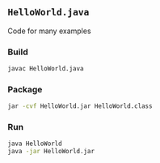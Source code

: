 ## `HelloWorld.java`

Code for many examples

### Build

```bash
javac HelloWorld.java
```

### Package

```bash
jar -cvf HelloWorld.jar HelloWorld.class
```

### Run

```bash
java HelloWorld
java -jar HelloWorld.jar
```
